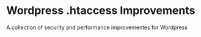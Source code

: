 # Wordpress .htaccess Improvements
A collection of security and performance improvementes for Wordpress
